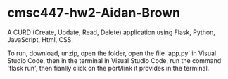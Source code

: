 # cmsc447-hw2-Aidan-Brown
A CURD (Create, Update, Read, Delete) application using Flask, Python, JavaScript, Html,  CSS.

To run, download, unzip, open the folder, open the file 'app.py' in Visual Studio Code, then in the terminal in Visual Studio Code, run the command 'flask run', then fianlly click on the port/link it provides in the terminal.
